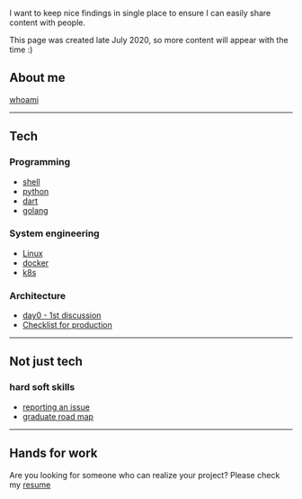 I want to keep nice findings in single place to ensure I can easily share content with people.

This page was created late July 2020, so more content will appear with the time :)

## About me

[whoami](whoami.md)

---

## Tech

### Programming

* [shell](shell)
* [python](python)
* [dart](dart)
* [golang](golang)

### System engineering

* [Linux](linux)
* [docker](docker)
* [k8s](k8s)

### Architecture

* [day0 - 1st discussion](archirecture/day0/1st-discussion)
* [Checklist for production](archirecture/production/readiness)

---

## Not just tech

### hard soft skills

* [reporting an issue](hard-soft/issues.md)
* [graduate road map](hard-soft/graduate.md)

---

## Hands for work

Are you looking for someone who can realize your project? Please check my [resume](resume)